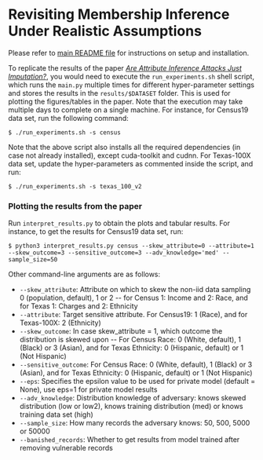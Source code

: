 # Revisiting Membership Inference Under Realistic Assumptions

Please refer to [main README file](../README.md) for instructions on setup and installation.

To replicate the results of the paper [*Are Attribute Inference Attacks Just Imputation?*](https://arxiv.org/abs/2005.10881), you would need to execute the `run_experiments.sh` shell script, which runs the `main.py` multiple times for different hyper-parameter settings and stores the results in the `results/$DATASET` folder. This is used for plotting the figures/tables in the paper. Note that the execution may take multiple days to complete on a single machine. For instance, for Census19 data set, run the following command:
```
$ ./run_experiments.sh -s census
```
Note that the above script also installs all the required dependencies (in case not already installed), except cuda-toolkit and cudnn. For Texas-100X data set, update the hyper-parameters as commented inside the script, and run:
```
$ ./run_experiments.sh -s texas_100_v2
```


### Plotting the results from the paper 

Run `interpret_results.py` to obtain the plots and tabular results. For instance, to get the results for Census19 data set, run:
```
$ python3 interpret_results.py census --skew_attribute=0 --attribute=1 --skew_outcome=3 --sensitive_outcome=3 --adv_knowledge='med' --sample_size=50
```    

Other command-line arguments are as follows: 
- `--skew_attribute`: Attribute on which to skew the non-iid data sampling 0 (population, default), 1 or 2 -- for Census 1: Income and 2: Race, and for Texas 1: Charges and 2: Ethnicity
- `--attribute`: Target sensitive attribute. For Census19: 1 (Race), and for Texas-100X: 2 (Ethnicity)
- `--skew_outcome`: In case skew_attribute = 1, which outcome the distribution is skewed upon -- For Census Race: 0 (White, default), 1 (Black) or 3 (Asian), and for Texas Ethnicity: 0 (Hispanic, default) or 1 (Not Hispanic)
- `--sensitive_outcome`: For Census Race: 0 (White, default), 1 (Black) or 3 (Asian), and for Texas Ethnicity: 0 (Hispanic, default) or 1 (Not Hispanic)
- `--eps`: Specifies the epsilon value to be used for private model (default = None), use eps=1 for private model results
- `--adv_knowledge`: Distribution knowledge of adversary: knows skewed distribution (low or low2), knows training distribution (med) or knows training data set (high)
- `--sample_size`: How many records the adversary knows: 50, 500, 5000 or 50000
- `--banished_records`: Whether to get results from model trained after removing vulnerable records
